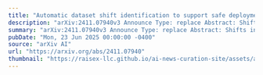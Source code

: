 ```yaml
---
title: "Automatic dataset shift identification to support safe deployment of medical imaging AI"
description: "arXiv:2411.07940v3 Announce Type: replace Abstract: Shifts in data distribution can substantially harm the performance of clinical AI models and lead to misdiagnosis. Hence, various methods have been developed to detect the presence of such shifts at deployment time. However, the root causes of dataset shifts are diverse, and the choice of shift mitigation strategies is highly dependent on the precise type of shift encountered at test time. As such, detecting test-time dataset shift is not sufficient: precisely identifying which type of shift has occurred is critical. In this work, we propose the first unsupervised dataset shift identification framework for imaging datasets, effectively distinguishing between prevalence shift (caused by a change in the label distribution), covariate shift (caused by a change in input characteristics) and mixed shifts (simultaneous prevalence and covariate shifts). We discuss the importance of self-supervised encoders for detecting subtle covariate shifts and propose a novel shift detector leveraging both self-supervised encoders and task model outputs for improved shift detection. We show the effectiveness of the proposed shift identification framework across three different imaging modalities (chest radiography, digital mammography, and retinal fundus images) on five types of real-world dataset shifts using five large publicly available datasets."
summary: "arXiv:2411.07940v3 Announce Type: replace Abstract: Shifts in data distribution can substantially harm the performance of clinical AI models and lead to misdiagnosis. Hence, various methods have been developed to detect the presence of such shifts at deployment time. However, the root causes of dataset shifts are diverse, and the choice of shift mitigation strategies is highly dependent on the precise type of shift encountered at test time. As such, detecting test-time dataset shift is not sufficient: precisely identifying which type of shift has occurred is critical. In this work, we propose the first unsupervised dataset shift identification framework for imaging datasets, effectively distinguishing between prevalence shift (caused by a change in the label distribution), covariate shift (caused by a change in input characteristics) and mixed shifts (simultaneous prevalence and covariate shifts). We discuss the importance of self-supervised encoders for detecting subtle covariate shifts and propose a novel shift detector leveraging both self-supervised encoders and task model outputs for improved shift detection. We show the effectiveness of the proposed shift identification framework across three different imaging modalities (chest radiography, digital mammography, and retinal fundus images) on five types of real-world dataset shifts using five large publicly available datasets."
pubDate: "Mon, 23 Jun 2025 00:00:00 -0400"
source: "arXiv AI"
url: "https://arxiv.org/abs/2411.07940"
thumbnail: "https://raisex-llc.github.io/ai-news-curation-site/assets/arxiv.png"
---
```


